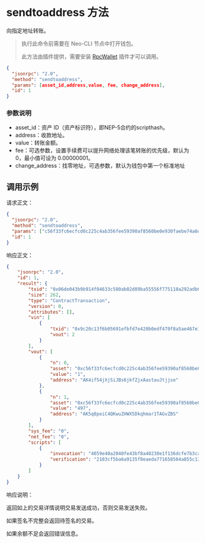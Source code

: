 ﻿# sendtoaddress 方法

向指定地址转账。

> 执行此命令前需要在 Neo-CLI 节点中打开钱包。
>
> 此方法由插件提供，需要安装 [RpcWallet](https://github.com/neo-project/neo-plugins/releases) 插件才可以调用。



```json
{
  "jsonrpc": "2.0",
  "method": "sendtoaddress",
  "params": [asset_id,address,value, fee, change_address],
  "id": 1
}
```



### 参数说明

* asset_id：资产 ID（资产标识符），即NEP-5合约的scripthash。
* address：收款地址。
* value：转账金额。
* fee：可选参数，设置手续费可以提升网络处理该笔转账的优先级，默认为 0，最小值可设为 0.00000001。
* change_address：找零地址，可选参数，默认为钱包中第一个标准地址



## 调用示例

请求正文：

```json
{
  "jsonrpc": "2.0",
  "method": "sendtoaddress",
  "params": ["c56f33fc6ecfcd0c225c4ab356fee59390af8560be0e930faebe74a6daff7c9b","AK4if54jXjSiJBs6jkfZjxAastauJtjjse",1],
  "id": 1
}
```

响应正文：

```json
{
    "jsonrpc": "2.0",
    "id": 1,
    "result": {
        "txid": "0x06de043b9b914f04633c580ab02d89ba55556f775118a292adb6803208857c91",
        "size": 262,
        "type": "ContractTransaction",
        "version": 0,
        "attributes": [],
        "vin": [
            {
                "txid": "0x9c20c13f6b05691efbfd7e420b0edf470f8a5ae467e1e7ca7e11243c9b9fc333",
                "vout": 2
            }
        ],
        "vout": [
            {
                "n": 0,
                "asset": "0xc56f33fc6ecfcd0c225c4ab356fee59390af8560be0e930faebe74a6daff7c9b",
                "value": "1",
                "address": "AK4if54jXjSiJBs6jkfZjxAastauJtjjse"
            },
            {
                "n": 1,
                "asset": "0xc56f33fc6ecfcd0c225c4ab356fee59390af8560be0e930faebe74a6daff7c9b",
                "value": "497",
                "address": "AK5q8peiC4QKwuZHWX5Dkqhmar1TAGvZBS"
            }
        ],
        "sys_fee": "0",
        "net_fee": "0",
        "scripts": [
            {
                "invocation": "4059e40a2040fe43bf8a40230e1f136dcfe7b3ca37d492ac8d6439615f7b88601c8d9b8077cd0e4f8c9f402d10a2782945bfa50e0ed3f57f7cceebd2f792453eb0",
                "verification": "2103cf5ba6a9135f8eaeda771658564a855c1328af6b6808635496a4f51e3d29ac3eac"
            }
        ]
    }
}
```

响应说明：

返回如上的交易详情说明交易发送成功，否则交易发送失败。

如果签名不完整会返回待签名的交易。

如果余额不足会返回错误信息。